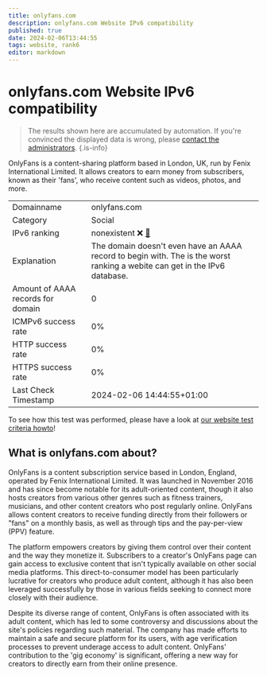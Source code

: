 ```yaml
---
title: onlyfans.com
description: onlyfans.com Website IPv6 compatibility
published: true
date: 2024-02-06T13:44:55
tags: website, rank6
editor: markdown
---
```


# onlyfans.com Website IPv6 compatibility

> The results shown here are accumulated by automation. If you're convinced the displayed data is wrong, please [contact the administrators](/howto/chat). 
{.is-info}

OnlyFans is a content-sharing platform based in London, UK, run by Fenix International Limited. It allows creators to earn money from subscribers, known as their 'fans', who receive content such as videos, photos, and more.


|   |   |
| - | - |
| Domainname | onlyfans.com
| Category | Social |
| IPv6 ranking | nonexistent :x: [🔗](/howto/ranking) |
| Explanation | The domain doesn't even have an AAAA record to begin with. The is the worst ranking a webite can get in the IPv6 database. |
| Amount of AAAA records for domain | 0 |
| ICMPv6 success rate | 0%|
| HTTP success rate | 0% |
| HTTPS success rate | 0% |
| Last Check Timestamp | 2024-02-06 14:44:55+01:00 |

To see how this test was performed, please have a look at [our website test criteria howto](/howto/testcriteria/website)!


## What is onlyfans.com about?
OnlyFans is a content subscription service based in London, England, operated by Fenix International Limited. It was launched in November 2016 and has since become notable for its adult-oriented content, though it also hosts creators from various other genres such as fitness trainers, musicians, and other content creators who post regularly online. OnlyFans allows content creators to receive funding directly from their followers or "fans" on a monthly basis, as well as through tips and the pay-per-view (PPV) feature.

The platform empowers creators by giving them control over their content and the way they monetize it. Subscribers to a creator's OnlyFans page can gain access to exclusive content that isn't typically available on other social media platforms. This direct-to-consumer model has been particularly lucrative for creators who produce adult content, although it has also been leveraged successfully by those in various fields seeking to connect more closely with their audience.

Despite its diverse range of content, OnlyFans is often associated with its adult content, which has led to some controversy and discussions about the site's policies regarding such material. The company has made efforts to maintain a safe and secure platform for its users, with age verification processes to prevent underage access to adult content. OnlyFans' contribution to the 'gig economy' is significant, offering a new way for creators to directly earn from their online presence.



